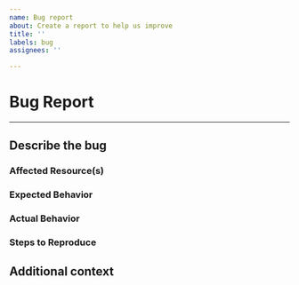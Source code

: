 ```yaml
---
name: Bug report
about: Create a report to help us improve
title: ''
labels: bug
assignees: ''

---
```


<!-- Thank you for opening an issue. Please note that we try to keep the issue
tracker reserved for bug reports and feature requests. For general usage
questions, please see:
https://github.com/digitalocean/Kubernetes-Starter-Kit-Developers/discussions -->

# Bug Report

<!-- Include as much of the following details with your bug report: -->
---

## Describe the bug
<!-- A clear and concise description of what the bug is. -->

### Affected Resource(s)
<!-- Please list the resources, for example:
- kubectl get nodes
- helm version
-->

### Expected Behavior
<!-- What should have happened? -->

### Actual Behavior
<!-- What actually happened? -->

### Steps to Reproduce
<!-- Please list the steps required to reproduce the issue-->

## Additional context
<!-- Add any other context about the problem here. -->
